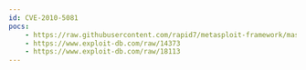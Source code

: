```yaml
---
id: CVE-2010-5081
pocs:
    - https://raw.githubusercontent.com/rapid7/metasploit-framework/master/modules/exploits/windows/fileformat/mini_stream_pls_bof.rb
    - https://www.exploit-db.com/raw/14373
    - https://www.exploit-db.com/raw/18113
---
```

